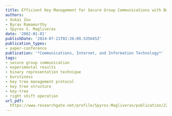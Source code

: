 ```yaml
---
title: Efficient Key Management for Secure Group Communications with Bursty Behavior.
authors:
- Xukai Zou
- Byrav Ramamurthy
- Spyros S. Magliveras
date: '2002-01-01'
publishDate: '2024-07-21T02:26:09.535645Z'
publication_types:
- paper-conference
publication: '*Communications, Internet, and Information Technology*'
tags:
- secure group communication
- experimental results
- binary representation technique
- burstiness
- key tree management protocol
- key tree structure
- key-tree
- right shift operation
url_pdf: 
  https://www.researchgate.net/profile/Spyros-Magliveras/publication/221425478_Efficient_Key_Management_for_Secure_Group_Communications_with_Bursty_Behavior/links/0912f5069857194d1b000000/Efficient-Key-Management-for-Secure-Group-Communications-with-Bursty-Behavior.pdf
---
```

